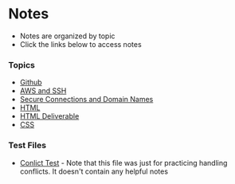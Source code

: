 # Notes

+ Notes are organized by topic
+ Click the links below to access notes

### Topics
+ [Github](/public/notes/github.md)
+ [AWS and SSH](/public/notes/ssh.md)
+ [Secure Connections and Domain Names](/public/notes/https.md)
+ [HTML](/public/notes/html.md)
+ [HTML Deliverable](/public/notes/htmlDeliverable.md)
+ [CSS](/public/notes/css.md)

### Test Files
+ [Conlict Test](/public/notes/conflictTest.md) - Note that this file was just for practicing handling conflicts. It doesn't contain any helpful notes